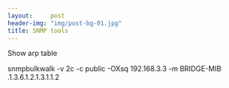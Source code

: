 ```yaml
---
layout:     post
header-img: "img/post-bg-01.jpg"
title: SNMP tools
---
```


Show arp table

snmpbulkwalk -v 2c -c public -OXsq 192.168.3.3 -m BRIDGE-MIB .1.3.6.1.2.1.3.1.1.2


